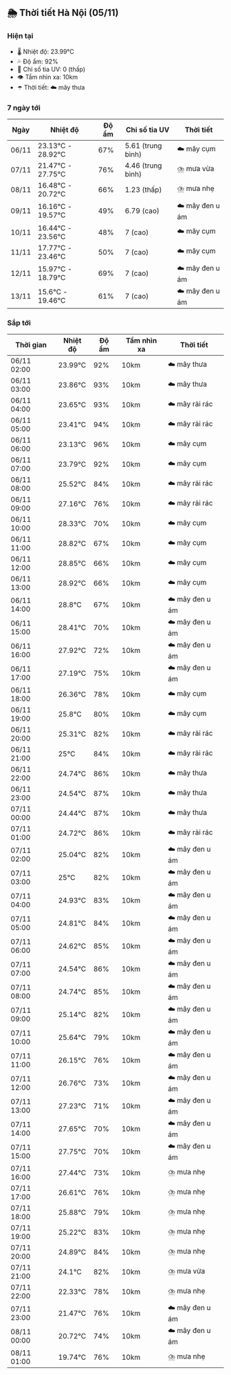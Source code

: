 ## 🌦️ Thời tiết Hà Nội (05/11)

### Hiện tại

- 🌡️ Nhiệt độ: 23.99℃
- 💦 Độ ẩm: 92%
- 🌟 Chỉ số tia UV: 0 (thấp)
- 👁️ Tầm nhìn xa: 10km
- ☂️ Thời tiết: ☁️ mây thưa

### 7 ngày tới

| Ngày | Nhiệt độ | Độ ẩm | Chỉ số tia UV | Thời tiết |
| --- | --- | --- | --- | --- |
| 06/11 | 23.13℃ - 28.92℃ | 67% | 5.61 (trung bình) | ☁️ mây cụm |
| 07/11 | 21.47℃ - 27.75℃ | 76% | 4.46 (trung bình) | ⛈️ mưa vừa |
| 08/11 | 16.48℃ - 20.72℃ | 66% | 1.23 (thấp) | ⛈️ mưa nhẹ |
| 09/11 | 16.16℃ - 19.57℃ | 49% | 6.79 (cao) | ☁️ mây đen u ám |
| 10/11 | 16.44℃ - 23.56℃ | 48% | 7 (cao) | ☁️ mây cụm |
| 11/11 | 17.77℃ - 23.46℃ | 50% | 7 (cao) | ☁️ mây cụm |
| 12/11 | 15.97℃ - 18.79℃ | 69% | 7 (cao) | ☁️ mây đen u ám |
| 13/11 | 15.6℃ - 19.46℃ | 61% | 7 (cao) | ☁️ mây đen u ám |

### Sắp tới

| Thời gian | Nhiệt độ | Độ ẩm | Tầm nhìn xa | Thời tiết |
| --- | --- | --- | --- | --- |
| 06/11 02:00 | 23.99℃ | 92% | 10km | ☁️ mây thưa |
| 06/11 03:00 | 23.86℃ | 93% | 10km | ☁️ mây thưa |
| 06/11 04:00 | 23.65℃ | 93% | 10km | ☁️ mây rải rác |
| 06/11 05:00 | 23.41℃ | 94% | 10km | ☁️ mây rải rác |
| 06/11 06:00 | 23.13℃ | 96% | 10km | ☁️ mây cụm |
| 06/11 07:00 | 23.79℃ | 92% | 10km | ☁️ mây cụm |
| 06/11 08:00 | 25.52℃ | 84% | 10km | ☁️ mây rải rác |
| 06/11 09:00 | 27.16℃ | 76% | 10km | ☁️ mây rải rác |
| 06/11 10:00 | 28.33℃ | 70% | 10km | ☁️ mây cụm |
| 06/11 11:00 | 28.82℃ | 67% | 10km | ☁️ mây cụm |
| 06/11 12:00 | 28.85℃ | 66% | 10km | ☁️ mây cụm |
| 06/11 13:00 | 28.92℃ | 66% | 10km | ☁️ mây cụm |
| 06/11 14:00 | 28.8℃ | 67% | 10km | ☁️ mây đen u ám |
| 06/11 15:00 | 28.41℃ | 70% | 10km | ☁️ mây đen u ám |
| 06/11 16:00 | 27.92℃ | 72% | 10km | ☁️ mây đen u ám |
| 06/11 17:00 | 27.19℃ | 75% | 10km | ☁️ mây đen u ám |
| 06/11 18:00 | 26.36℃ | 78% | 10km | ☁️ mây cụm |
| 06/11 19:00 | 25.8℃ | 80% | 10km | ☁️ mây cụm |
| 06/11 20:00 | 25.31℃ | 82% | 10km | ☁️ mây rải rác |
| 06/11 21:00 | 25℃ | 84% | 10km | ☁️ mây rải rác |
| 06/11 22:00 | 24.74℃ | 86% | 10km | ☁️ mây thưa |
| 06/11 23:00 | 24.54℃ | 87% | 10km | ☁️ mây thưa |
| 07/11 00:00 | 24.44℃ | 87% | 10km | ☁️ mây thưa |
| 07/11 01:00 | 24.72℃ | 86% | 10km | ☁️ mây rải rác |
| 07/11 02:00 | 25.04℃ | 82% | 10km | ☁️ mây đen u ám |
| 07/11 03:00 | 25℃ | 82% | 10km | ☁️ mây đen u ám |
| 07/11 04:00 | 24.93℃ | 83% | 10km | ☁️ mây đen u ám |
| 07/11 05:00 | 24.81℃ | 84% | 10km | ☁️ mây đen u ám |
| 07/11 06:00 | 24.62℃ | 85% | 10km | ☁️ mây đen u ám |
| 07/11 07:00 | 24.54℃ | 86% | 10km | ☁️ mây đen u ám |
| 07/11 08:00 | 24.74℃ | 85% | 10km | ☁️ mây đen u ám |
| 07/11 09:00 | 25.14℃ | 82% | 10km | ☁️ mây đen u ám |
| 07/11 10:00 | 25.64℃ | 79% | 10km | ☁️ mây đen u ám |
| 07/11 11:00 | 26.15℃ | 76% | 10km | ☁️ mây đen u ám |
| 07/11 12:00 | 26.76℃ | 73% | 10km | ☁️ mây đen u ám |
| 07/11 13:00 | 27.23℃ | 71% | 10km | ☁️ mây đen u ám |
| 07/11 14:00 | 27.65℃ | 70% | 10km | ☁️ mây đen u ám |
| 07/11 15:00 | 27.75℃ | 70% | 10km | ☁️ mây đen u ám |
| 07/11 16:00 | 27.44℃ | 73% | 10km | ⛈️ mưa nhẹ |
| 07/11 17:00 | 26.61℃ | 76% | 10km | ⛈️ mưa nhẹ |
| 07/11 18:00 | 25.88℃ | 79% | 10km | ⛈️ mưa nhẹ |
| 07/11 19:00 | 25.22℃ | 83% | 10km | ⛈️ mưa nhẹ |
| 07/11 20:00 | 24.89℃ | 84% | 10km | ⛈️ mưa nhẹ |
| 07/11 21:00 | 24.1℃ | 82% | 10km | ⛈️ mưa vừa |
| 07/11 22:00 | 22.33℃ | 78% | 10km | ⛈️ mưa nhẹ |
| 07/11 23:00 | 21.47℃ | 76% | 10km | ☁️ mây đen u ám |
| 08/11 00:00 | 20.72℃ | 74% | 10km | ☁️ mây đen u ám |
| 08/11 01:00 | 19.74℃ | 76% | 10km | ⛈️ mưa nhẹ |
